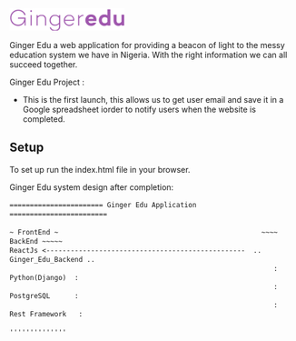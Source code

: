 
<img src="images/Gingeredu.png" alt="Ginger Edu Logo" width="40%">


Ginger Edu a web application for providing a beacon of light to the messy education system we have in Nigeria. 
With the right information we can all succeed together.


Ginger Edu Project :
* This is the first launch, this allows us to get user email and save it in a Google spreadsheet iorder to notify users when the website is completed.

Setup
-----

To set up run the index.html file in your browser.


Ginger Edu system design after completion:

    ======================= Ginger Edu Application ========================

    ~ FrontEnd ~                                                  ~~~~ BackEnd ~~~~~
    ReactJs <-------------------------------------------------  .. Ginger_Edu_Backend ..
                                                                     :   Python(Django)  :
                                                                     :   PostgreSQL      :
                                                                     :   Rest Framework   :
                                                                      ''''''''''''''